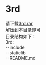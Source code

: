 # 3rd
请下载[3rd.rar](http://www.zifuture.com/fs/20.software/3rd.rar)<br/>
解压到本目录即可<br/>
目录结构如下：<br/>
3rd:<br/>
   --include<br/>
   --staticlib<br/>
   --README.md<br/>